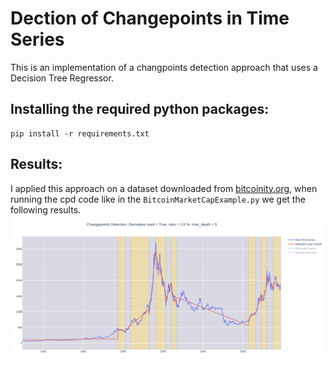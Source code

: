 # Dection of Changepoints in Time Series

This is an implementation of a changpoints detection approach that uses a Decision Tree Regressor.

## Installing the required python packages:
```console
pip install -r requirements.txt
```

## Results:
I applied this approach on a dataset downloaded from [bitcoinity.org](https://data.bitcoinity.org),
when running the cpd code like in the ```BitcoinMarketCapExample.py``` we get the following results.
![alt text](https://github.com/yacine-benbaccar/Dection-of-Changepoints-in-Time-Series/blob/master/imgs/BitcoinMarketCap-Changepoints.png "Bitcoin MarketCap")
